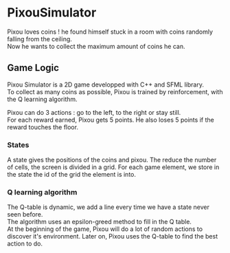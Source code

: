 # PixouSimulator

Pixou loves coins ! he found himself stuck in a room with coins randomly falling from the ceiling.   
Now he wants to collect the maximum amount of coins he can.   

## Game Logic
Pixou Simulator is a 2D game developped with C++ and SFML library.    
To collect as many coins as possible, Pixou is trained by reinforcement, with the Q learning algorithm.   

Pixou can do 3 actions : go to the left, to the right or stay still.  
For each reward earned, Pixou gets 5 points. He also loses 5 points if the reward touches the floor.   

### States
A state gives the positions of the coins and pixou. The reduce the number of cells, the screen is divided in a grid. For each game element, we store in the state the id of the grid the element is into.   

### Q learning algorithm
The Q-table is dynamic, we add a line every time we have a state never seen before.   
The algorithm uses an epsilon-greed method to fill in the Q table.   
At the beginning of the game, Pixou will do a lot of random actions to discover it's environment. Later on, Pixou uses the Q-table to find the best action to do.   